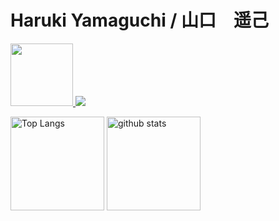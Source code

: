 <h1>Haruki Yamaguchi / 山口　遥己</h1>

<div aline="left">
  <a href="https://www.feed-listener.com">
    <img src="https://www.feed-listener.com/static/img/sound-wave.png" alt="" style="width:100px; hight:80px;">
    <img src="https://www.feed-listener.com/static/img/title.png">
  </a>
</div>

<p align="left"> 
  <img alt="Top Langs" height="150px" src="https://github-readme-stats.vercel.app/api/top-langs/?username=8maguchi8ruki&layout=compact&show_icons=true&theme=onedark" />
  <img alt="github stats" height="150px" src="https://github-readme-stats.vercel.app/api?username=8maguchi8ruki&theme=onedark&show_icons=ture" />
</p>

<!-- [![trophy](https://github-profile-trophy.vercel.app/?username=8maguchi8ruki&theme=onedark&column=7
)](https://github.com/ryo-ma/github-profile-trophy) -->
